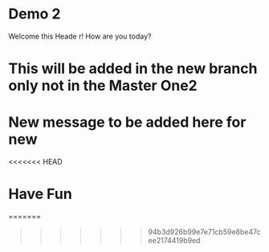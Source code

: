 # Demo 2

Welcome this Heade
r!
How are you today?

# This will be added in the new branch only not in the Master One2
# New message to be added here for new
<<<<<<< HEAD
# Have Fun
=======
>>>>>>> 94b3d926b99e7e71cb59e8be47cee2174419b9ed
